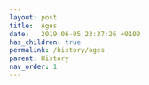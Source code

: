 ```yaml
---
layout: post
title:  Ages
date:   2019-06-05 23:37:26 +0100
has_children: true
permalink: /history/ages
parent: History
nav_order: 1
---
```

